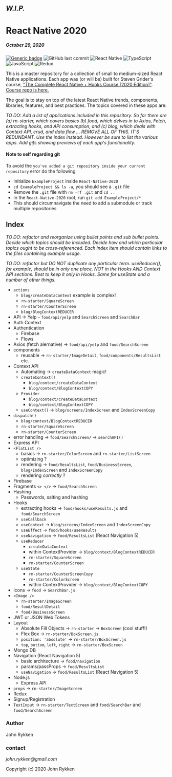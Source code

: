 ## _W.I.P._

# React Native 2020 
##### October 29, 2020 

[![Generic badge](https://img.shields.io/badge/license-MIT-green.svg?style=plastic&labelColor=36566F)](https://shields.io/)
![GitHub last commit](https://img.shields.io/github/last-commit/GreanBeetle/react-native-2020?style=plastic&labelColor=36566F)
![React Native](https://img.shields.io/static/v1?message=React-Native&color=61dafb&style=plastic&logo=react&label=&labelColor=36566F)
![TypeScript](https://img.shields.io/static/v1?message=TypeScript&color=007acc&style=plastic&logo=typescript&label=&labelColor=36566F&logoColor=007acc)
![JavaScript](https://img.shields.io/static/v1?message=JavaScript&color=F7DF1E&style=plastic&logo=javascript&label=&labelColor=36566F&logoColor=F7DF1E)
![Redux](https://img.shields.io/static/v1?message=Redux&color=764ABC&style=plastic&logo=redux&label=&labelColor=36566F&logoColor=764ABC)

This is a master repository for a collection of small to medium-sized React Native applications. Each app was (or will be) built for Steven Grider's course, ["The Complete React Native + Hooks Course [2020 Edition]"](https://www.udemy.com/course/the-complete-react-native-and-redux-course/). [Course repo is here.](https://github.com/StephenGrider/rn-casts)

The goal is to stay on top of the latest React Native trends, components, libraries, features, and best practices. The topics covered in these apps are:  

_TO DO: Add a list of applications included in this repository. So far there are (a) rn-starter, which covers basics (b) food, which delves in to Axios, Fetch, extracting hooks, and API consumption, and (c) blog, which deals with Context API, crud, and data flow ... REMOVE ALL OF THIS. IT'S REDUNDANT. Use the index instead. However be sure to list the various apps. Add gifs showing previews of each app's functionality._ 

#### Note to self regarding git 

To avoid the `you've added a git repository inside your current repository` error do the following

* Initialize `ExampleProject` inside `React-Native-2020`
* `cd ExampleProject && ls -a`, you should see a `.git` file
* Remove the `.git` file with `rm -rf .git` and `cd ..` 
* In the `React-Native-2020` root, run `git add ExampleProject/*`
* This should circumnavigate the need to add a submodule or track multiple repositories 
 
## Index

_TO DO: refactor and reorganize using bullet points and sub bullet points. Decide which topics should be included. Decide how and which particular topics ought to be cross-referenced. Each index item should contain links to the files containing example usage._

_TO DO: refactor but DO NOT duplicate any particular term. useReducer(), for example, should be in only one place, NOT in the Hooks AND Context API sections. Best to keep it only in Hooks. Same for useState and a number of other things._

* `actions`
  * `blog/createDataContext` example is complex! 
  * `rn-starter/SquareScreen`
  * `rn-starter/CounterScreen` 
  * `blog/BlogContextREDUCER`
* API -> Yelp - `food/api/yelp` and `SearchScreen` and `SearchBar`
* Auth Context
* Authentication 
  * Firebase 
  * Flows 
* Axios (fetch alernative) -> `food/api/yelp` and `food/SearchScreen`
* components
  * reusable -> `rn-starter/ImageDetail`, `food/components/ResultsList` etc. 
* Context API
  * Automating -> `createDataContext` magic! 
  * `createContext()`
    * `blog/context/createDataContext`
    * `blog/context/BlogContextCOPY`
  * `Provider`
    * `blog/context/createDataContext`
    * `blog/context/BlogContextCOPY`
  * `useContext()` -> `blog/screens/IndexScreen` and `IndexScreenCopy`
* `dispatch()`
  * `blog/context/BlogContextREDUCER`
  * `rn-starter/SquareScreen`
  * `rn-starter/CounterScreen`
* error handling -> `food/SearchScreen/` -> `searchAPI()`
* Express API
* `<FlatList />`
  * basics -> `rn-starter/ColorScreen` and `rn-starter/ListScreen`
  * optimizing ?
  * rendering -> `food/ResultsList`, `food/BusinessScreen`, `blog/IndexScreen` and `IndexScreenCopy`
  * rendering _correctly_ ? 
* Firebase
* Fragments `<> </>` -> `food/SearchScreen`
* Hashing
  * Passwords, salting and hashing
* Hooks
  * extracting hooks -> `food/hooks/useResults.js` and `food/SearchScreen`
  * `useCallback`
  * `useContext` -> `blog/screens/IndexScreen` and `IndexScreenCopy`
  * `useEffect` -> `food/hooks/useResults`
  * `useNavigation` -> `food/ResultsList` (React Navigation 5) 
  * `useReducer`
    * `createDataContext`
    * within ContextProvider -> `blog/context/BlogContextREDUCER`
    * `rn-starter/SquareScreen`
    * `rn-starter/CounterScreen`
  * `useState`
    * `rn-starter/CounterScreenCopy`
    * `rn-starter/ColorScreen`
    * within ContextProvider -> `blog/context/BlogContextCOPY` 
* Icons -> `food` -> `SearchBar.js`
* `<Image />`
  * `rn-starter/ImageScreen`
  * `food/ResultDetail`
  * `food/BusinessScreen` 
* JWT or JSON Web Tokens
* Layout
  * Absolute Fill Objects -> `rn-starter` -> `BoxScreen` (cool stuff!) 
  * Flex Box -> `rn-starter/BoxScreen.js`
  * `position: 'absolute'` -> `rn-starter/BoxScreen.js` 
  * `top`, `bottom`, `left`, `right` -> `rn-starter/BoxScreen`
* Mongo DB 
* Navigation (React Navigation 5)
  * basic architecture -> `food/navigation`
  * params/passProps -> `food/ResultsList`
  * `useNavigation` -> `food/ResultsList` (React Navigation 5)
* Node.js
  * Express API 
* `props` -> `rn-starter/ImageScreen`  
* Redux 
* Signup/Registration 
* `TextInput` -> `rn-starter/TextScreen`  and `food/SearchBar` and `food/SearchScreen`

### Author

John Rykken

### contact

_john.rykken@gmail.com_

Copyright (c) 2020 John Rykken
